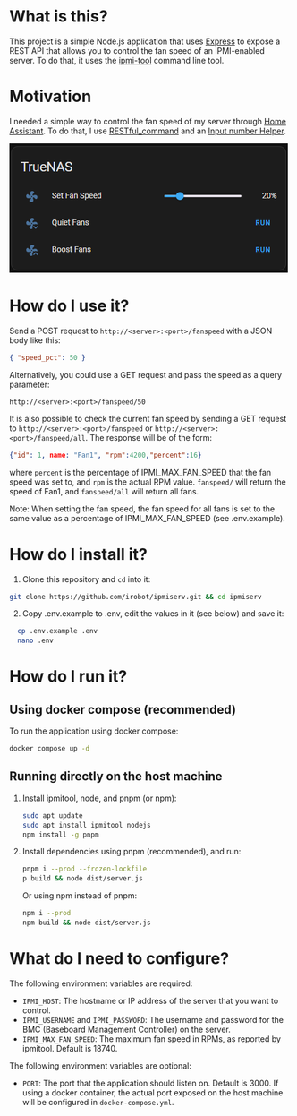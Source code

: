 # What is this?

This project is a simple Node.js application that uses [Express](https://expressjs.com/) to expose a REST API that allows you to control the fan speed of an IPMI-enabled server.
To do that, it uses the [ipmi-tool](https://github.com/ipmitool/ipmitool) command line tool.

# Motivation

I needed a simple way to control the fan speed of my server through [Home Assistant](https://www.home-assistant.io/). To do that, I use [RESTful_command](https://www.home-assistant.io/integrations/rest_command) and an [Input number Helper](https://www.home-assistant.io/integrations/input_number/).

![Home Assistant UI Panel](IpmiFans.png "Home Assistant UI Panel")

# How do I use it?

Send a POST request to `http://<server>:<port>/fanspeed` with a JSON body like this:
```json
{ "speed_pct": 50 }
```

Alternatively, you could use a GET request and pass the speed as a query parameter:
```
http://<server>:<port>/fanspeed/50
```

It is also possible to check the current fan speed by sending a GET request to `http://<server>:<port>/fanspeed` or `http://<server>:<port>/fanspeed/all`. The response will be of the form:
```json
{"id": 1, name: "Fan1", "rpm":4200,"percent":16}
```
where `percent` is the percentage of IPMI_MAX_FAN_SPEED that the fan speed was set to, and `rpm` is the actual RPM value.
`fanspeed/` will return the speed of Fan1, and `fanspeed/all` will return all fans.

Note: When setting the fan speed, the fan speed for all fans is set to the same value as a percentage of IPMI_MAX_FAN_SPEED (see .env.example).

# How do I install it?

1. Clone this repository and `cd` into it:
```bash
git clone https://github.com/irobot/ipmiserv.git && cd ipmiserv
```

2. Copy .env.example to .env, edit the values in it (see below) and save it:
```bash
  cp .env.example .env
  nano .env
```

# How do I run it?

## Using docker compose (recommended)

To run the application using docker compose:
```bash
docker compose up -d
```

## Running directly on the host machine

1. Install ipmitool, node, and pnpm (or npm):
    ```bash
    sudo apt update
    sudo apt install ipmitool nodejs
    npm install -g pnpm
    ```

2. Install dependencies using pnpm (recommended), and run:
    ```bash
    pnpm i --prod --frozen-lockfile
    p build && node dist/server.js
    ```

    Or using npm instead of pnpm:
    ```bash
    npm i --prod
    npm build && node dist/server.js
    ```

# What do I need to configure?

The following environment variables are required:

* `IPMI_HOST`: The hostname or IP address of the server that you want to control.
* `IPMI_USERNAME` and `IPMI_PASSWORD`: The username and password for the BMC (Baseboard Management Controller) on the server.
* `IPMI_MAX_FAN_SPEED`: The maximum fan speed in RPMs, as reported by ipmitool. Default is 18740.

The following environment variables are optional:
* `PORT`: The port that the application should listen on. Default is 3000. If using a docker container, the actual port exposed on the host machine will be configured in `docker-compose.yml`.